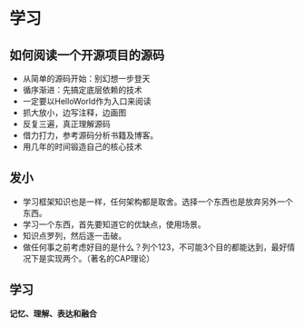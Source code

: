 # 学习

## 如何阅读一个开源项目的源码

* 从简单的源码开始：别幻想一步登天
* 循序渐进：先搞定底层依赖的技术
* 一定要以HelloWorld作为入口来阅读
* 抓大放小，边写注释，边画图
* 反复三遍，真正理解源码
* 借力打力，参考源码分析书籍及博客。
* 用几年的时间锻造自己的核心技术

## 发小

* 学习框架知识也是一样，任何架构都是取舍。选择一个东西也是放弃另外一个东西。
* 学习一个东西，首先要知道它的优缺点，使用场景。
* 知识点罗列，然后逐一击破。
* 做任何事之前考虑好目的是什么？列个123，不可能3个目的都能达到，最好情况下是实现两个。（著名的CAP理论）

## 学习

**记忆、理解、表达和融合**